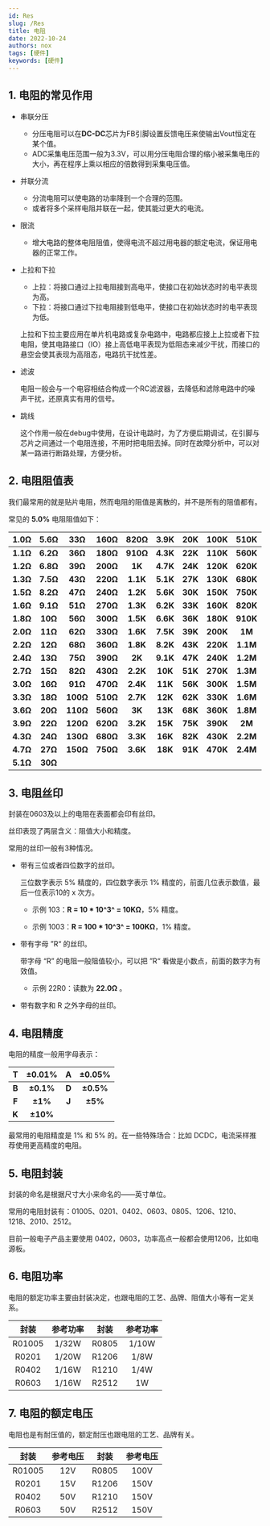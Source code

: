 ```yaml
---
id: Res
slug: /Res
title: 电阻
date: 2022-10-24
authors: nox
tags: [硬件]
keywords: [硬件]
---
```


<!-- truncate -->

## 1. 电阻的常见作用

+ 串联分压

  + 分压电阻可以在**DC-DC**芯片为FB引脚设置反馈电压来使输出Vout恒定在某个值。
  + ADC采集电压范围一般为3.3V，可以用分压电阻合理的缩小被采集电压的大小，再在程序上乘以相应的倍数得到采集电压值。

+ 并联分流

  + 分流电阻可以使电路的功率降到一个合理的范围。
  + 或者将多个采样电阻并联在一起，使其能过更大的电流。

+ 限流

  + 增大电路的整体电阻阻值，使得电流不超过用电器的额定电流，保证用电器的正常工作。

+ 上拉和下拉

  + 上拉：将接口通过上拉电阻接到高电平，使接口在初始状态时的电平表现为高。
  + 下拉：将接口通过下拉电阻接到低电平，使接口在初始状态时的电平表现为低。

  上拉和下拉主要应用在单片机电路或复杂电路中，电路都应接上上拉或者下拉电阻，使其电路接口（IO）接上高低电平表现为低阻态来减少干扰，而接口的悬空会使其表现为高阻态，电路抗干扰性差。

+ 滤波

  电阻一般会与一个电容相结合构成一个RC滤波器，去降低和滤除电路中的噪声干扰，还原真实有用的信号。

+ 跳线

  这个作用一般在debug中使用，在设计电路时，为了方便后期调试，在引脚与芯片之间通过一个电阻连接，不用时把电阻去掉。同时在故障分析中，可以对某一路进行断路处理，方便分析。

## 2. 电阻阻值表

我们最常用的就是贴片电阻，然而电阻的阻值是离散的，并不是所有的阻值都有。

常见的 **5.0%** 电阻阻值如下：

|   1.0Ω   |   5.6Ω   |   33Ω    |   160Ω   |   820Ω   |   3.9K   |   20K   |   100K   |   510K   |   2.7M   |
| :------: | :------: | :------: | :------: | :------: | :------: | :-----: | :------: | :------: | :------: |
| **1.1Ω** | **6.2Ω** | **36Ω**  | **180Ω** | **910Ω** | **4.3K** | **22K** | **110K** | **560K** |  **3M**  |
| **1.2Ω** | **6.8Ω** | **39Ω**  | **200Ω** |  **1K**  | **4.7K** | **24K** | **120K** | **620K** | **3.3M** |
| **1.3Ω** | **7.5Ω** | **43Ω**  | **220Ω** | **1.1K** | **5.1K** | **27K** | **130K** | **680K** | **3.6M** |
| **1.5Ω** | **8.2Ω** | **47Ω**  | **240Ω** | **1.2K** | **5.6K** | **30K** | **150K** | **750K** | **3.9M** |
| **1.6Ω** | **9.1Ω** | **51Ω**  | **270Ω** | **1.3K** | **6.2K** | **33K** | **160K** | **820K** | **4.3M** |
| **1.8Ω** | **10Ω**  | **56Ω**  | **300Ω** | **1.5K** | **6.6K** | **36K** | **180K** | **910K** | **4.7M** |
| **2.0Ω** | **11Ω**  | **62Ω**  | **330Ω** | **1.6K** | **7.5K** | **39K** | **200K** |  **1M**  | **5.1M** |
| **2.2Ω** | **12Ω**  | **68Ω**  | **360Ω** | **1.8K** | **8.2K** | **43K** | **220K** | **1.1M** | **5.6M** |
| **2.4Ω** | **13Ω**  | **75Ω**  | **390Ω** |  **2K**  | **9.1K** | **47K** | **240K** | **1.2M** | **6.2M** |
| **2.7Ω** | **15Ω**  | **82Ω**  | **430Ω** | **2.2K** | **10K**  | **51K** | **270K** | **1.3M** | **6.8M** |
| **3.0Ω** | **16Ω**  | **91Ω**  | **470Ω** | **2.4K** | **11K**  | **56K** | **300K** | **1.5M** | **7.5M** |
| **3.3Ω** | **18Ω**  | **100Ω** | **510Ω** | **2.7K** | **12K**  | **62K** | **330K** | **1.6M** | **8.2M** |
| **3.6Ω** | **20Ω**  | **110Ω** | **560Ω** |  **3K**  | **13K**  | **68K** | **360K** | **1.8M** | **9.1M** |
| **3.9Ω** | **22Ω**  | **120Ω** | **620Ω** | **3.2K** | **15K**  | **75K** | **390K** |  **2M**  | **10M**  |
| **4.3Ω** | **24Ω**  | **130Ω** | **680Ω** | **3.3K** | **16K**  | **82K** | **430K** | **2.2M** | **15M**  |
| **4.7Ω** | **27Ω**  | **150Ω** | **750Ω** | **3.6K** | **18K**  | **91K** | **470K** | **2.4M** | **22M**  |
| **5.1Ω** | **30Ω**  |          |          |          |          |         |          |          |          |

## 3. 电阻丝印

封装在0603及以上的电阻在表面都会印有丝印。

丝印表现了两层含义：阻值大小和精度。

常用的丝印一般有3种情况。

+ 带有三位或者四位数字的丝印。

  三位数字表示 5% 精度的，四位数字表示 1% 精度的，前面几位表示数值，最后一位表示10的 x 次方。

  + 示例 103：**R = 10 * 10^3^ = 10KΩ**，5% 精度。

  + 示例 1003：**R = 100 * 10^3^ = 100KΩ**，1% 精度。

+ 带有字母 ”R“ 的丝印。

  带字母 “R” 的电阻一般阻值较小，可以把 ”R“ 看做是小数点，前面的数字为有效值。

  + 示例 22R0：读数为 **22.0Ω** 。

+ 带有数字和 R 之外字母的丝印。

## 4. 电阻精度

电阻的精度一般用字母表示：

| **T** | **±0.01%** | **A** | **±0.05%** |
| :---: | :--------: | :---: | :--------: |
| **B** | **±0.1%**  | **D** | **±0.5%**  |
| **F** |  **±1%**   | **J** |  **±5%**   |
| **K** |  **±10%**  |       |            |

最常用的电阻精度是 1% 和 5% 的。在一些特殊场合：比如 DCDC，电流采样推荐使用更高精度的电阻。

## 5. 电阻封装

封装的命名是根据尺寸大小来命名的——英寸单位。

常用的电阻封装有：01005、0201、0402、0603、0805、1206、1210、1218、2010、2512。

目前一般电子产品主要使用 0402，0603，功率高点一般都会使用1206，比如电源板。

## 6. 电阻功率

电阻的额定功率主要由封装决定，也跟电阻的工艺、品牌、阻值大小等有一定关系。

|  封装  | 参考功率 | 封装  | 参考功率 |
| :----: | :------: | :---: | :------: |
| R01005 |  1/32W   | R0805 |  1/10W   |
| R0201  |  1/20W   | R1206 |   1/8W   |
| R0402  |  1/16W   | R1210 |   1/4W   |
| R0603  |  1/16W   | R2512 |    1W    |

## 7. 电阻的额定电压

电阻也是有耐压值的，额定耐压也跟电阻的工艺、品牌有关。

|  封装  | 参考电压 | 封装  | 参考电压 |
| :----: | :------: | :---: | :------: |
| R01005 |   12V    | R0805 |   100V   |
| R0201  |   15V    | R1206 |   150V   |
| R0402  |   50V    | R1210 |   150V   |
| R0603  |   50V    | R2512 |   150V   |



































